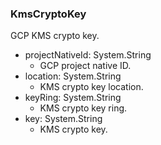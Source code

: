 ### KmsCryptoKey
GCP KMS crypto key.

- projectNativeId: System.String
  - GCP project native ID.
- location: System.String
  - KMS crypto key location.
- keyRing: System.String
  - KMS crypto key ring.
- key: System.String
  - KMS crypto key.
